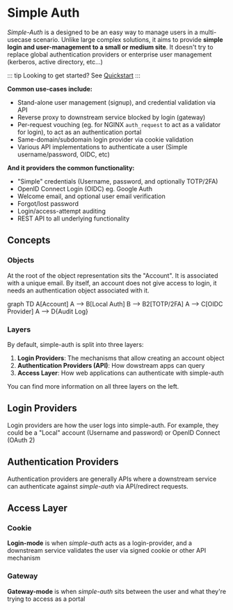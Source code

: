 # Simple Auth

*Simple-Auth* is a designed to be an easy way to manage users in a multi-usecase scenario.  Unlike large complex solutions, it aims
to provide **simple login and user-management to a small or medium site**.  It doesn't try to replace global authentication providers
or enterprise user management (kerberos, active directory, etc...)

::: tip
Looking to get started? See [Quickstart](quickstart)
:::

**Common use-cases include:**

- Stand-alone user management (signup), and credential validation via API
- Reverse proxy to downstream service blocked by login (gateway)
- Per-request vouching (eg. for NGINX `auth_request` to act as a validator for login), to act as an authentication portal
- Same-domain/subdomain login provider via cookie validation
- Various API implementations to authenticate a user (Simple username/password, OIDC, etc)

**And it providers the common functionality:**

- "Simple" credentials (Username, password, and optionally TOTP/2FA)
- OpenID Connect Login (OIDC) eg. Google Auth
- Welcome email, and optional user email verification
- Forgot/lost password
- Login/access-attempt auditing
- REST API to all underlying functionality


## Concepts

### Objects

At the root of the object representation sits the "Account". It is associated with
a unique email.  By itself, an account does not give access to login, it needs
an authentication object associated with it.

<mermaid>
graph TD
A[Account]
A --> B[Local Auth]
B --> B2[TOTP/2FA]
A --> C[OIDC Provider]
A --> D{Audit Log}
</mermaid>

### Layers

By default, simple-auth is split into three layers:

1. **Login Providers**: The mechanisms that allow creating an account object
1. **Authentication Providers (API)**: How dowstream apps can query
1. **Access Layer**: How web applications can authenticate with simple-auth

You can find more information on all three layers on the left.

## Login Providers

Login providers are how the user logs into simple-auth.  For example, they could be a "Local" account (Username and password) or OpenID Connect (OAuth 2)

## Authentication Providers

Authentication providers are generally APIs where a downstream service can authenticate against *simple-auth* via API/redirect requests.

## Access Layer

### Cookie

**Login-mode** is when *simple-auth* acts as a login-provider, and a downstream service validates the user via signed cookie or other API mechanism


### Gateway
**Gateway-mode** is when *simple-auth* sits between the user and what they're trying to access as a portal
